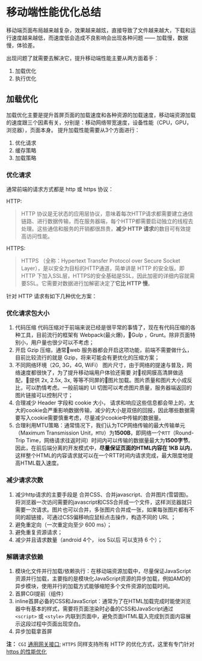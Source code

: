 # 移动端性能优化总结

移动端页面布局越来越复杂，效果越来越炫，直接导致了文件越来越大，下载和运行速度越来越低，而速度低会造成不良影响会出现各种问题 —— 加载慢，数据慢，体验差。

出现问题了就需要去解决它，提升移动端性能主要从两方面着手：

1. 加载优化
2. 执行优化

## 加载优化

加载优化主要是提升首屏页面的加载速度和各种资源的加载速度，移动端资源加载的速度跟三个因素有关，分别是：移动网络带宽速度，设备性能（CPU，GPU，浏览器），页面本身。
提升加载性能需要从3个方面进行：

1. 优化请求
2. 缓存策略
3. 加载策略

### 优化请求

通常前端的请求方式都是 http 或 https 协议：

HTTP:
> HTTP 协议是无状态的应用层协议，意味着每次HTTP请求都需要建立通信链路、进行数据传输，而在服务器端，每个HTTP都需要启动独立的线程去处理。这些通信和服务的开销都很昂贵，**减少 HTTP 请求**的数目可有效提高访问性能。

HTTPS:
> HTTPS （全称：Hypertext Transfer Protocol over Secure Socket Layer），是以安全为目标的HTTP通道，简单讲是 HTTP 的安全版。即 HTTP 下加入SSL层，HTTPS的安全基础是SSL，因此加密的详细内容就需要SSL。它需要对数据进行加解密决定了**它比 HTTP 慢**。

针对 HTTP 请求有如下几种优化方案：

### 优化请求包大小

1. 代码压缩 代码压缩对于前端来说已经是很平常的事情了，现在有代码压缩的各种工具，目前流行的框架有 Webpack(最火爆)，Gulp ，Grunt。除非页面特别小，用户量也很少可以不考虑；
2. 开启 Gzip 压缩，通常web 服务器都会开启这项功能，前端不需要做什么，目前比较流行的就是 Gzip，将来可能会有更优化的压缩方案；
3. 不同网络环境（2G, 3G，4G, WiFi） 图片尺寸，由于网络的提速与普及，网络速度都很快了，为了提升移动端用户体验还需要 对视网膜高清屏做适配，提供 2x, 2.5x, 3x, 等等不同屏的图片加载。图片质量和图片大小成反比，可以酌情考虑。一般前端的 UI 切图可以考虑图片质量，服务器端返回的图片链接可以控制尺寸；
4. 合理减少 Header 字段和 cookie 大小， 请求和响应这些信息都会带上的，太大的cookie会严重影响数据传输，减少的大小是双倍的回报，因此哪些数据需要写入cookie需要慎重考虑，尽量减少cookie中传输的数据量。
5. 合理利用MTU策略：通常情况下，我们认为TCP网络传输的最大传输单元（Maximum Transmission Unit，`MTU`）为**1500B**，即网络一个`RTT`（Round-Trip Time，网络请求往返时间）时间内可以传输的数据量最大为**1500字节**。因此，在前后端分离的开发模式中，**尽量保证页面的HTML内容在 1KB 以内**，这样整个HTML的内容请求就可以在一个RTT时间内请求完成，最大限度地提高HTML载入速度。

### 减少请求次数

1. 减少http请求的主要手段是 合并CSS、合并javascript、合并图片(雪碧图)。将浏览器一次访问需要的javascript和CSS合并成一个文件，这样浏览器就只需要一次请求。图片也可以合并，多张图片合并成一张，如果每张图片都有不同的超链接，可通过CSS偏移响应鼠标点击操作，构造不同的 URL ；
2. 避免重定向（一次重定向至少 600 ms）；
3. 避免重复资源请求；
4. 减少并且请求数量（android 4个， ios 5以后 可以支持 6 个）；

### 解耦请求依赖

1. 模块化文件并行加载/依赖执行：在移动端资源加载中，尽量保证JavaScript资源并行加载，主要指的是模块化JavaScript资源的异步加载，例如AMD的异步模块，使用并行的加载方式能够缩短多个文件资源的加载时间。
2. 首屏CGI提前（组件）
3. inline首屏必备的CSS和JavaScript：通常为了在HTML加载完成时能使浏览器中有基本的样式，需要将页面渲染时必备的CSS和JavaScript通过 `<script>` 或 `<style>` 内联到页面中，避免页面HTML载入完成到页面内容展示这段过程中页面出现空白。
4. 异步加载拿首屏

**注：**
`CGI` [通用网关接口](https://baike.baidu.com/item/CGI/607810);
`HTTPS` 同样支持所有 HTTP 的优化方式，这里有专门针对 [https 的性能优化](https://zhuanlan.zhihu.com/p/25290538)